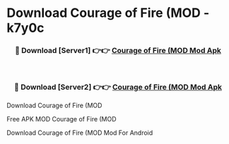 # Download Courage of Fire (MOD - k7y0c



<div align="center">
<h3>🔴 Download [Server1] 👉👉 <a href="https://momento.my/?title=Courage_of_Fire_(MOD">Courage of Fire (MOD Mod Apk</a></h3><br>

<h3>🔴 Download [Server2] 👉👉 <a href="https://momento.my/?title=Courage_of_Fire_(MOD">Courage of Fire (MOD Mod Apk</a></h3>
</div>



Download Courage of Fire (MOD 

Free APK MOD Courage of Fire (MOD 

Download Courage of Fire (MOD Mod For Android
